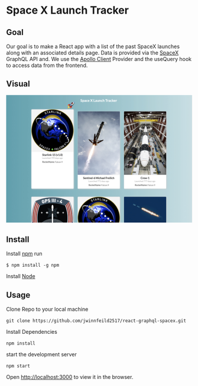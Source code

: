 # Space X Launch Tracker
## Goal

Our goal is to make a React app with a list of the past SpaceX launches along with an associated details page. Data is provided via the [SpaceX](https://api.spacex.land/graphql/) GraphQL API and. We use the [Apollo Client](https://www.apollographql.com/) Provider and the useQuery hook to access data from the frontend.

## Visual
<img src="./public/app-visual.jpg">

## Install

Install [npm](https://npmjs.org/) run

```
$ npm install -g npm
```

Install [Node](https://nodejs.org/en/download/)

## Usage
Clone Repo to your local machine

```
git clone https://github.com/jwinnfeild2517/react-graphql-spacex.git
```
Install Dependencies
```
npm install
```

start the development server
```
npm start
```

Open [http://localhost:3000](http://localhost:3000) to view it in the browser.

